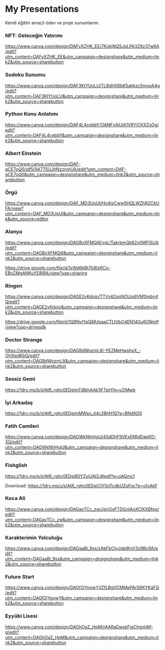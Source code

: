 # My Presentations
Kendi eğitim amaçlı ödev ve proje sunumlarım.

### NFT: Geleceğin Yatırımı
https://www.canva.com/design/DAFyXZHK_EE/7KzkjNQSJoLPA3Z8z37w6A/edit?utm_content=DAFyXZHK_EE&utm_campaign=designshare&utm_medium=link2&utm_source=sharebutton

### Sudoku Sunumu
https://www.canva.com/design/DAF3KIYUoLU/TLBdH06bK5ahkzc5mxpA4g/edit?utm_content=DAF3KIYUoLU&utm_campaign=designshare&utm_medium=link2&utm_source=sharebutton

### Python Konu Anlatımı
https://www.canva.com/design/DAF4L4cebbY/OANFx4jUlA1VRYjCKXZsOg/edit?utm_content=DAF4L4cebbY&utm_campaign=designshare&utm_medium=link2&utm_source=sharebutton

### Albert Einstein
https://www.canva.com/design/DAF-qCE7oQ0/slf5i1IA775lJJhNzznmUA/edit?utm_content=DAF-qCE7oQ0&utm_campaign=designshare&utm_medium=link2&utm_source=sharebutton

### Örgü
https://www.canva.com/design/DAF_MD3UpUI/Ho4izCww5HQLWZhR2CbUFA/view?utm_content=DAF_MD3UpUI&utm_campaign=designshare&utm_medium=link&utm_source=editor

### Alanya
https://www.canva.com/design/DAGBvXFMQj8/yqLlTakrbmQk82x0WFI5UA/edit?utm_content=DAGBvXFMQj8&utm_campaign=designshare&utm_medium=link2&utm_source=sharebutton

https://drive.google.com/file/d/1xWd6kBt7b9IzKCo-EBnZMgANKuYE8IRA/view?usp=sharing

### Ringen
https://www.canva.com/design/DAGE2vKdojo/TTVv62snNOUodlVMSmbn4Q/edit?utm_content=DAGE2vKdojo&utm_campaign=designshare&utm_medium=link2&utm_source=sharebutton

https://drive.google.com/file/d/1Q9Nvf1qQMUpaaCTLtVbO4EN14Gu6ONmP/view?usp=drivesdk

### Doctor Strange
https://www.canva.com/design/DAGBdWozmL8/-YEZMeHwshsX_-OHXedKbQ/edit?utm_content=DAGBdWozmL8&utm_campaign=designshare&utm_medium=link2&utm_source=sharebutton

### Sessiz Gemi
https://1drv.ms/b/s!AtR_rghc0EDeimTiBkhAAk1lFTpH?e=vZjMwb

### İyi Arkadaş
https://1drv.ms/b/s!AtR_rghc0EDeimMWsn_44c2BhH1Q?e=BNdN20

### Fatih Camileri
https://www.canva.com/design/DAGWkNhHjgU/4SdDhF9VExE6RdDapKD-3Q/edit?utm_content=DAGWkNhHjgU&utm_campaign=designshare&utm_medium=link2&utm_source=sharebutton

### Fishglish
https://1drv.ms/p/s!AtR_rghc0EDejB0YZyiUAl2JKedf?e=oAQmc1

Download: https://1drv.ms/u/s!AtR_rghc0EDejCIY0oTcdbUZpFoc?e=o1cAkF

### Koca Ali
https://www.canva.com/design/DAGayTCc_zw/JpnOxFTDGnIAoXClXXBfpg/edit?utm_content=DAGayTCc_zw&utm_campaign=designshare&utm_medium=link2&utm_source=sharebutton

### Karakterimin Yolculuğu
https://www.canva.com/design/DAGaaBi_9ss/zAkFbCtyJqbtKnV3z9Bc9A/edit?utm_content=DAGaaBi_9ss&utm_campaign=designshare&utm_medium=link2&utm_source=sharebutton

### Future Start
https://www.canva.com/design/DAGf2jYpowY/lZfLBgVCMMePArS6KYKaFQ/edit?utm_content=DAGf2jYpowY&utm_campaign=designshare&utm_medium=link2&utm_source=sharebutton

### Eyyübi Lisesi
https://www.canva.com/design/DAGhOaZ_HpM/rAARaDwskFjgChgnI4tf-g/edit?utm_content=DAGhOaZ_HpM&utm_campaign=designshare&utm_medium=link2&utm_source=sharebutton
